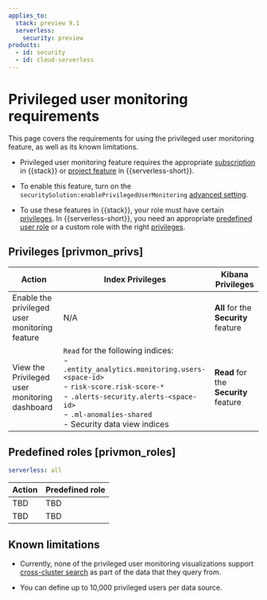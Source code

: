 ```yaml
---
applies_to:
  stack: preview 9.1
  serverless:
    security: preview
products:
  - id: security
  - id: cloud-serverless
---
```


# Privileged user monitoring requirements

This page covers the requirements for using the privileged user monitoring feature, as well as its known limitations.

* Privileged user monitoring feature requires the appropriate [subscription](https://www.elastic.co/pricing) in {{stack}} or [project feature](/deploy-manage/deploy/elastic-cloud/project-settings.md) in {{serverless-short}}.

* To enable this feature, turn on the `securitySolution:enablePrivilegedUserMonitoring` [advanced setting](/solutions/security/get-started/configure-advanced-settings.md#access-privileged-user-monitoring).

* To use these features in {{stack}}, your role must have certain [privileges](#privmon_privs). In {{serverless-short}}, you need an appropriate [predefined user role](#privmon_roles) or a custom role with the right [privileges](#privmon_privs).

## Privileges [privmon_privs]

| Action | Index Privileges | Kibana Privileges |
| ------ | ---------------- | ----------------- |
| Enable the privileged user monitoring feature | N/A | **All** for the **Security** feature |
| View the Privileged user monitoring dashboard | `Read` for the following indices:<br> - `.entity_analytics.monitoring.users-<space-id>`<br> - `risk-score.risk-score-*`<br> - `.alerts-security.alerts-<space-id>`<br> -  `.ml-anomalies-shared`<br> - Security data view indices | **Read** for the **Security** feature |


## Predefined roles [privmon_roles]
```yaml {applies_to}
serverless: all
```

| Action | Predefined role |
| ------ | --------------- |
| TBD | TBD |
| TBD | TBD |


## Known limitations

* Currently, none of the privileged user monitoring visualizations support [cross-cluster search](/solutions/search/cross-cluster-search.md) as part of the data that they query from. 

* You can define up to 10,000 privileged users per data source.

